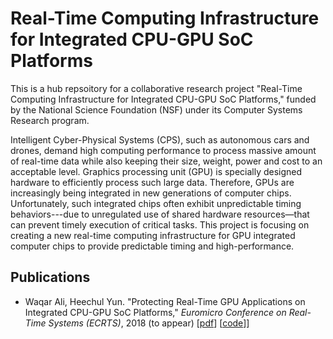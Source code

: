 # Real-Time Computing Infrastructure for Integrated CPU-GPU SoC Platforms

This is a hub repsoitory for a collaborative research project "Real-Time Computing Infrastructure for Integrated CPU-GPU SoC Platforms," funded by the National Science Foundation (NSF) under its Computer Systems Research program.

Intelligent Cyber-Physical Systems (CPS), such as autonomous cars and drones, demand high computing performance to process massive amount of real-time data while also keeping their size, weight, power and cost to an acceptable level. Graphics processing unit (GPU) is specially designed hardware to efficiently process such large data. Therefore, GPUs are increasingly being integrated in new generations of computer chips. Unfortunately, such integrated chips often exhibit unpredictable timing behaviors---due to unregulated use of shared hardware resources—that can prevent timely execution of critical tasks. This project is focusing on creating a new real-time computing infrastructure for GPU integrated computer chips to provide predictable timing and high-performance. 

## Publications

* Waqar Ali, Heechul Yun. "Protecting Real-Time GPU Applications on Integrated CPU-GPU SoC Platforms," _Euromicro Conference on Real-Time Systems (ECRTS)_, 2018 (to appear) [[pdf](https://arxiv.org/pdf/1712.08738.pdf)] [[code](https://github.com/wali-ku/BWLOCK-GPU)]]
